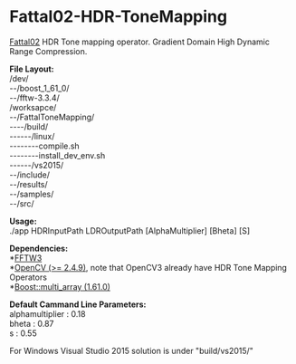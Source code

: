 # Fattal02-HDR-ToneMapping
[Fattal02](http://www.cs.huji.ac.il/~danix/hdr/hdrc.pdf) HDR Tone mapping operator. Gradient Domain High Dynamic Range Compression.

**File Layout:**  
/dev/  
--/boost_1_61_0/  
--/fftw-3.3.4/  
/worksapce/  
--/FattalToneMapping/  
----/build/  
------/linux/  
--------compile.sh  
--------install_dev_env.sh  
------/vs2015/  
--/include/  
--/results/  
--/samples/  
--/src/  

**Usage:**  
./app HDRInputPath LDROutputPath [AlphaMultiplier] [Bheta] [S]

**Dependencies:**  
*[FFTW3](http://www.fftw.org/)  
*[OpenCV (>= 2.4.9)](http://opencv.org/downloads.html), note that OpenCV3 already have HDR Tone Mapping Operators  
*[Boost::multi_array (1.61.0)](http://www.boost.org/users/history/version_1_61_0.html)

**Default Cammand Line Parameters:**  
  alphamultiplier : 0.18  
  bheta : 0.87  
  s : 0.55
  
For Windows Visual Studio 2015 solution is under "build/vs2015/"  
